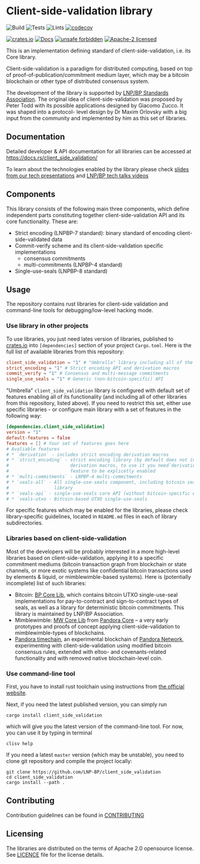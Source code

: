# Client-side-validation library

![Build](https://github.com/LNP-BP/client_side_validation/workflows/Build/badge.svg)
![Tests](https://github.com/LNP-BP/client_side_validation/workflows/Tests/badge.svg)
![Lints](https://github.com/LNP-BP/client_side_validation/workflows/Lints/badge.svg)
[![codecov](https://codecov.io/gh/LNP-BP/client_side_validation/branch/master/graph/badge.svg)](https://codecov.io/gh/LNP-BP/client_side_validation)

[![crates.io](https://meritbadge.herokuapp.com/client_side_validation)](https://crates.io/crates/client_side_validation)
[![Docs](https://docs.rs/lnpbp/badge.svg)](https://docs.rs/client_side_validation)
[![unsafe forbidden](https://img.shields.io/badge/unsafe-forbidden-success.svg)](https://github.com/rust-secure-code/safety-dance/)
[![Apache-2 licensed](https://img.shields.io/crates/l/client_side_validation)](./LICENSE)

This is an implementation defining standard of client-side-validation, i.e. its
Core library.

Client-side-validation is a paradigm for distributed computing, based on top of
proof-of-publication/commitment medium layer, which may be a bitcoin blockchain
or other type of distributed consensus system.

The development of the library is supported by [LNP/BP Standards Association](https://lnp-bp.org).
The original idea of client-side-validation was proposed by Peter Todd with its 
possible applications designed by Giacomo Zucco. It was shaped into a protocol-
level design by Dr Maxim Orlovsky with a big input from the community and
implemented by him as this set of libraries.


## Documentation

Detailed developer & API documentation for all libraries can be accessed
at <https://docs.rs/client_side_validation/>

To learn about the technologies enabled by the library please check
[slides from our tech presentations](https://github.com/LNP-BP/FAQ/blob/master/Presentation%20slides/)
and [LNP/BP tech talks videos](https://www.youtube.com/channel/UCK_Q3xcQ-H3ERwArGaMKsxg)


## Components

This library consists of the following main three components, which define
independent parts constituting together client-side-validation API and its core
functionality. These are:
- Strict encoding (LNPBP-7 standard): binary standard of encoding 
  client-side-validated data
- Commit-verify scheme and its client-side-validation specific implementations
  * consensus commitments
  * multi-commitments (LNPBP-4 standard)
- Single-use-seals (LNPBP-8 standard)


## Usage

The repository contains rust libraries for client-side validation and 
command-line tools for debugging/low-level hacking mode.

### Use library in other projects

To use libraries, you just need lates version of libraries, published to 
[crates.io](https://crates.io) into `[dependencies]` section of your project 
`Cargo.toml`. Here is the full list of available libraries from this repository:

```toml
client_side_validation = "1" # "Umbrella" library including all of the tree libraries below
strict_encoding = "1" # Strict encoding API and derivation macros
commit_verify = "1" # Consensus and multi-message commitments
single_use_seals = "1" # Generic (non-bitcoin-specific) API
```

"Umbrella" `client_side_validation` library is configured with default set of
features enabling all of its functionality (and including all of other libraries 
from this repository, listed above). If you need to restrict this set, either
use specific libraries - or configure main library with a set of features in
the following way:
```toml
[dependencies.client_side_validation]
version = "1"
default-features = false
features = [] # Your set of features goes here
# Avaliable features
# * `derivation` - includes strict encoding derivation macros
# * `strict_encoding` - strict encoding library (by default does not include
#                       derivation macros, to use it you need`derivation` 
#                       feature to be explicetly enabled
# * `multi-commitments` - LNPBP-4 multi-commitments
# * `seals-all` - All single-use-seals component, including bitcoin seals 
#                 library
# * `seals-api` - single-use-seals core API (without bitcoin-specific extensions)
# * `seals-utxo - Bitcoin-based UTXO single-use-seals
```

For specific features which may be enabled for the libraries, please check
library-specific guidelines, located in `README.md` files in each of library
subdirectories.

### Libraries based on client-side-validation

Most of the developers will be probably interested in a more high-level 
libraries based on client-side-validation, applying it to a specific commitment
mediums (bitcoin transaction graph from blockchain or state channels, or more
exotic systems like confidential bitcoin transactions used by elements & liquid,
or mimblewimble-based systems). Here is (potentially incomplete) list of such
libraries:
- Bitcoin: [BP Core Lib](https://github.com/LNP-BP/bp-core), which contains 
  bitcoin UTXO single-use-seal implementations for pay-to-contract and 
  sign-to-contract types of seals, as well as a library for deterministic 
  bitcoin commitments. This library is maintained by LNP/BP Association.
- Mimblewimble: [MW Core Lib](https://github.com/pandoracore/mw-core) from 
  [Pandora Core](https://pandoracore.com) – a very early prototypes and proofs 
  of concept applying client-side-validation to mimblewimble-types of 
  blockchains.
- [Pandora timechain](https://github.com/pandora-network/timechain), an 
  experimental blockchain of [Pandora Network](https://pandora.network), 
  experimenting with client-side-validation using modified bitcoin consensus 
  rules, extended with eltoo- and covenants-related functionality and with 
  removed native blockchain-level coin.

### Use command-line tool

First, you have to install rust toolchain using instructions from 
[the official website](https://www.rust-lang.org/tools/install).

Next, if you need the latest published version, you can simply run
```shell script
cargo install client_side_validation
```
which will give you the latest version of the command-line tool. For now, you 
can use it by typing in terminal
```shell script
clisv help
```

If you need a latest `master` version (which may be unstable), you need to clone
git repository and compile the project locally:
```shell script
git clone https://github.com/LNP-BP/client_side_validation
cd client_side_validation
cargo install --path .
```


## Contributing

Contribution guidelines can be found in [CONTRIBUTING](CONTRIBUTING.md)


## Licensing

The libraries are distributed on the terms of Apache 2.0 opensource license.
See [LICENCE](LICENSE) file for the license details.
